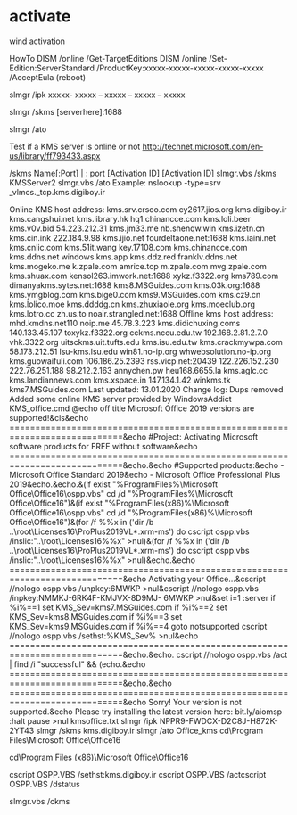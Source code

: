 # activate
wind activation



HowTo
DISM /online /Get-TargetEditions DISM /online /Set-Edition:ServerStandard /ProductKey:xxxxx-xxxxx-xxxxx-xxxxx-xxxxx /AcceptEula (reboot)

slmgr /ipk ххххх- ххххх – ххххх – ххххх – ххххх

slmgr /skms [serverhere]:1688

slmgr /ato

Test if a KMS server is online or not
http://technet.microsoft.com/en-us/library/ff793433.aspx

/skms Name[:Port] | : port [Activation ID] [Activation ID] 
slmgr.vbs /skms KMSServer2
slmgr.vbs /ato
Example: nslookup -type=srv _vlmcs._tcp.kms.digiboy.ir

Online KMS host address:
kms.srv.crsoo.com
cy2617.jios.org
kms.digiboy.ir
kms.cangshui.net
kms.library.hk
hq1.chinancce.com
kms.loli.beer
kms.v0v.bid
54.223.212.31
kms.jm33.me
nb.shenqw.win
kms.izetn.cn
kms.cin.ink
222.184.9.98
kms.ijio.net
fourdeltaone.net:1688
kms.iaini.net
kms.cnlic.com
kms.51it.wang
key.17108.com
kms.chinancce.com
kms.ddns.net
windows.kms.app
kms.ddz.red
franklv.ddns.net
kms.mogeko.me
k.zpale.com
amrice.top
m.zpale.com
mvg.zpale.com
kms.shuax.com
kensol263.imwork.net:1688
xykz.f3322.org
kms789.com
dimanyakms.sytes.net:1688
kms8.MSGuides.com
kms.03k.org:1688
kms.ymgblog.com
kms.bige0.com
kms9.MSGuides.com
kms.cz9.cn
kms.lolico.moe
kms.ddddg.cn
kms.zhuxiaole.org
kms.moeclub.org
kms.lotro.cc
zh.us.to
noair.strangled.net:1688
Offline kms host address:
mhd.kmdns.net110
noip.me
45.78.3.223
kms.didichuxing.coms
140.133.45.107
toxykz.f3322.org
cckms.nccu.edu.tw
192.168.2.81.2.7.0
vhk.3322.org
uitsckms.uit.tufts.edu
kms.isu.edu.tw
kms.crackmywpa.com
58.173.212.51
lsu-kms.lsu.edu
win81.no-ip.org
whwebsolution.no-ip.org
kms.guowaifuli.com
106.186.25.2393
rss.vicp.net:20439
122.226.152.230
222.76.251.188
98.212.2.163
annychen.pw
heu168.6655.la
kms.aglc.cc
kms.landiannews.com
kms.xspace.in
147.134.1.42
winkms.tk
kms7.MSGuides.com
Last updated:
13.01.2020
Change log:
Dups removed
Added some online KMS server provided by WindowsAddict
KMS_office.cmd
@echo off
title Microsoft Office 2019 versions are supported!&cls&echo
============================================================================&echo
#Project: Activating Microsoft software products for FREE without software&echo
============================================================================&echo.&echo
#Supported products:&echo - Microsoft Office Standard 2019&echo - Microsoft Office Professional Plus 2019&echo.&echo.&(if exist
"%ProgramFiles%\Microsoft Office\Office16\ospp.vbs" cd /d "%ProgramFiles%\Microsoft Office\Office16")&(if exist
"%ProgramFiles(x86)%\Microsoft Office\Office16\ospp.vbs" cd /d "%ProgramFiles(x86)%\Microsoft Office\Office16")&(for /f %%x in ('dir /b
..\root\Licenses16\ProPlus2019VL*.xrm-ms') do cscript ospp.vbs /inslic:"..\root\Licenses16\%%x" >nul)&(for /f %%x in ('dir /b
..\root\Licenses16\ProPlus2019VL*.xrm-ms') do cscript ospp.vbs /inslic:"..\root\Licenses16\%%x" >nul)&echo.&echo
============================================================================&echo
Activating your Office...&cscript //nologo ospp.vbs /unpkey:6MWKP >nul&cscript //nologo ospp.vbs /inpkey:NMMKJ-6RK4F-KMJVX-8D9MJ-
6MWKP >nul&set i=1
:server
if %i%==1 set KMS_Sev=kms7.MSGuides.com
if %i%==2 set KMS_Sev=kms8.MSGuides.com
if %i%==3 set KMS_Sev=kms9.MSGuides.com
if %i%==4 goto notsupported
cscript //nologo ospp.vbs /sethst:%KMS_Sev% >nul&echo
============================================================================&echo.&echo.
cscript //nologo ospp.vbs /act | find /i "successful" && (echo.&echo
============================================================================&echo.&echo
============================================================================&echo
Sorry! Your version is not supported.&echo Please try installing the latest version here: bit.ly/aiomsp
:halt
pause >nul
kmsoffice.txt
slmgr /ipk NPPR9-FWDCX-D2C8J-H872K-2YT43
slmgr /skms kms.digiboy.ir
slmgr /ato
Office_kms
cd\Program Files\Microsoft Office\Office16


cd\Program Files (x86)\Microsoft Office\Office16

cscript OSPP.VBS /sethst:kms.digiboy.ir
cscript OSPP.VBS /actcscript OSPP.VBS /dstatus


slmgr.vbs /ckms
